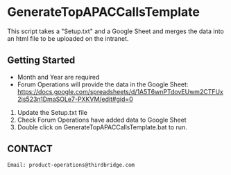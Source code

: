 # GenerateTopAPACCallsTemplate
This script takes a "Setup.txt" and a Google Sheet and merges the data into an html file to be uploaded on the intranet.

## Getting Started
- Month and Year are required
- Forum Operations will provide the data in the Google Sheet: https://docs.google.com/spreadsheets/d/1A5T6wnPTdovEUwm2CTFUx2is523n1DmaSOLe7-PXKVM/edit#gid=0

1) Update the Setup.txt file
2) Check Forum Operations have added data to Google Sheet
3) Double click on GenerateTopAPACCallsTemplate.bat to run.

## CONTACT
```
Email: product-operations@thirdbridge.com
```